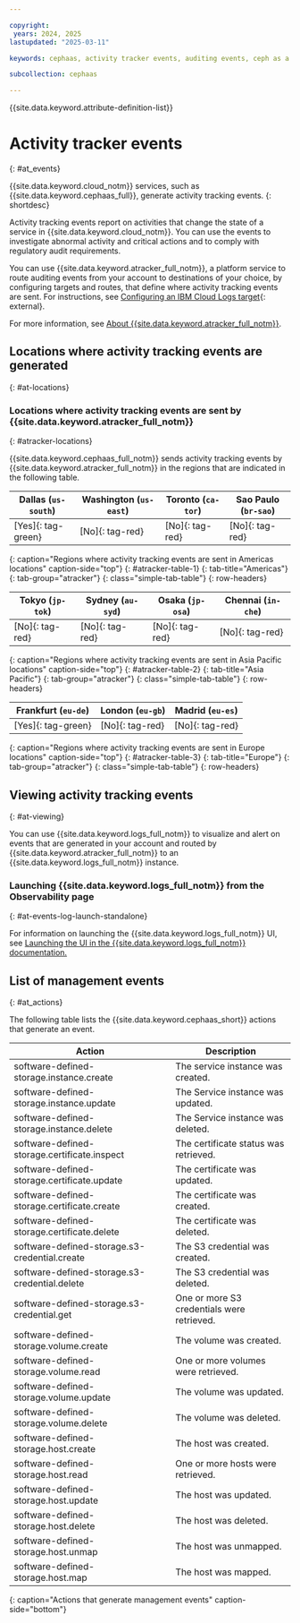 ```yaml
---

copyright:
 years: 2024, 2025
lastupdated: "2025-03-11"

keywords: cephaas, activity tracker events, auditing events, ceph as a service

subcollection: cephaas

---
```


{{site.data.keyword.attribute-definition-list}}

# Activity tracker events
{: #at_events}

{{site.data.keyword.cloud_notm}} services, such as {{site.data.keyword.cephaas_full}}, generate activity tracking events.
{: shortdesc}

Activity tracking events report on activities that change the state of a service in {{site.data.keyword.cloud_notm}}. You can use the events to investigate abnormal activity and critical actions and to comply with regulatory audit requirements.

You can use {{site.data.keyword.atracker_full_notm}}, a platform service to route auditing events from your account to destinations of your choice, by configuring targets and routes, that define where activity tracking events are sent. For instructions, see [Configuring an IBM Cloud Logs target](/docs/atracker?topic=atracker-getting-started-target-cloud-logs){: external}.

For more information, see [About {{site.data.keyword.atracker_full_notm}}](/docs/atracker?topic=atracker-about).

## Locations where activity tracking events are generated
{: #at-locations}




### Locations where activity tracking events are sent by {{site.data.keyword.atracker_full_notm}}
{: #atracker-locations}



{{site.data.keyword.cephaas_full_notm}} sends activity tracking events by {{site.data.keyword.atracker_full_notm}} in the regions that are indicated in the following table.

| Dallas (`us-south`) | Washington (`us-east`)  | Toronto (`ca-tor`) | Sao Paulo (`br-sao`) |
|---------------------|-------------------------|-------------------|----------------------|
| [Yes]{: tag-green} | [No]{: tag-red} | [No]{: tag-red} | [No]{: tag-red} |
{: caption="Regions where activity tracking events are sent in Americas locations" caption-side="top"}
{: #atracker-table-1}
{: tab-title="Americas"}
{: tab-group="atracker"}
{: class="simple-tab-table"}
{: row-headers}

| Tokyo (`jp-tok`)    | Sydney (`au-syd`) |  Osaka (`jp-osa`) | Chennai (`in-che`) |
|---------------------|------------------|------------------|--------------------|
| [No]{: tag-red} | [No]{: tag-red} | [No]{: tag-red} | [No]{: tag-red} |
{: caption="Regions where activity tracking events are sent in Asia Pacific locations" caption-side="top"}
{: #atracker-table-2}
{: tab-title="Asia Pacific"}
{: tab-group="atracker"}
{: class="simple-tab-table"}
{: row-headers}

| Frankfurt (`eu-de`)  | London (`eu-gb`) | Madrid (`eu-es`) |
|---------------------------------------------------------------|---------------------|------------------|
| [Yes]{: tag-green} | [No]{: tag-red} | [No]{: tag-red} |
{: caption="Regions where activity tracking events are sent in Europe locations" caption-side="top"}
{: #atracker-table-3}
{: tab-title="Europe"}
{: tab-group="atracker"}
{: class="simple-tab-table"}
{: row-headers}



## Viewing activity tracking events
{: #at-viewing}

You can use {{site.data.keyword.logs_full_notm}} to visualize and alert on events that are generated in your account and routed by {{site.data.keyword.atracker_full_notm}} to an {{site.data.keyword.logs_full_notm}} instance.

### Launching {{site.data.keyword.logs_full_notm}} from the Observability page
{: #at-events-log-launch-standalone}

For information on launching the {{site.data.keyword.logs_full_notm}} UI, see [Launching the UI in the {{site.data.keyword.logs_full_notm}} documentation.](/docs/cloud-logs?topic=cloud-logs-instance-launch)



## List of management events
{: #at_actions}

The following table lists the {{site.data.keyword.cephaas_short}} actions that generate an event.

| Action             | Description      |
|--------------------|------------------|
| software-defined-storage.instance.create       | The service instance was created.   |
| software-defined-storage.instance.update       | The Service instance was updated. |
| software-defined-storage.instance.delete       | The Service instance was deleted.  |
| software-defined-storage.certificate.inspect   | The certificate status was retrieved. |
| software-defined-storage.certificate.update    | The certificate was updated. |
| software-defined-storage.certificate.create    | The certificate was created. |
| software-defined-storage.certificate.delete    | The certificate was deleted. |
| software-defined-storage.s3-credential.create  | The S3 credential was created. |
| software-defined-storage.s3-credential.delete  | The S3 credential was deleted. |
| software-defined-storage.s3-credential.get     | One or more S3 credentials were retrieved. |
| software-defined-storage.volume.create         | The volume was created. |
| software-defined-storage.volume.read           | One or more volumes were retrieved. |
| software-defined-storage.volume.update         | The volume was updated. |
| software-defined-storage.volume.delete         | The volume was deleted. |
| software-defined-storage.host.create           | The host was created. |
| software-defined-storage.host.read             | One or more hosts were retrieved. |
| software-defined-storage.host.update           | The host was updated. |
| software-defined-storage.host.delete           | The host was deleted. |
| software-defined-storage.host.unmap            | The host was unmapped. |
| software-defined-storage.host.map              | The host was mapped. |
{: caption="Actions that generate management events" caption-side="bottom"}
